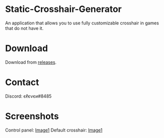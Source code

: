 # Static-Crosshair-Generator
An application that allows you to use fully customizable crosshair in games that do not have it.

# Download
Download from [releases](https://github.com/elefelen/Static-Crosshair-Generator/releases).

# Contact
Discord: єℓєνєи#8485

# Screenshots
Control panel: [Image1](https://github.com/elefelen/Static-Crosshair-Generator/blob/main/1.PNG)
Default crosshair: [Image1](https://github.com/elefelen/Static-Crosshair-Generator/blob/main/2.PNG)
